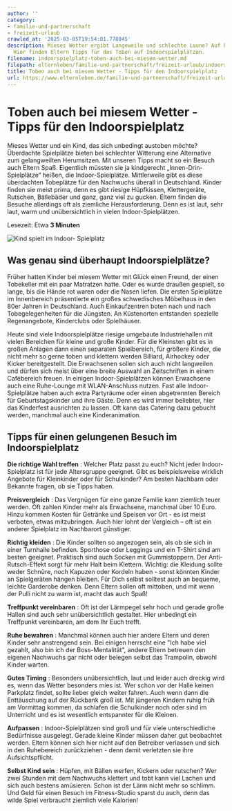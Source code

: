 ```yaml
---
author: ''
category:
- familie-und-partnerschaft
- freizeit-urlaub
crawled_at: '2025-03-05T19:54:01.778045'
description: Mieses Wetter ergibt Langeweile und schlechte Laune? Auf keinen Fall!
  Hier finden Eltern Tipps für das Toben auf Indoorspielplätzen.
filename: indoorspielplatz-toben-auch-bei-miesem-wetter.md
filepath: elternleben/familie-und-partnerschaft/freizeit-urlaub/indoorspielplatz-toben-auch-bei-miesem-wetter.md
title: Toben auch bei miesem Wetter - Tipps für den Indoorspielplatz
url: https://www.elternleben.de/familie-und-partnerschaft/freizeit-urlaub/indoorspielplatz-toben-auch-bei-miesem-wetter/
---
```


#  Toben auch bei miesem Wetter - Tipps für den Indoorspielplatz

Mieses Wetter und ein Kind, das sich unbedingt austoben möchte? Überdachte
Spielplätze bieten bei schlechter Witterung eine Alternative zum gelangweilten
Herumsitzen. Mit unseren Tipps macht so ein Besuch auch Eltern Spaß.
Eigentlich müssten sie ja kindgerecht „Innen-Drin-Spielplätze“ heißen, die
Indoor-Spielplätze. Mittlerweile gibt es diese überdachten Tobeplätze für den
Nachwuchs überall in Deutschland. Kinder finden sie meist prima, denn es gibt
riesige Hüpfkissen, Klettergeräte, Rutschen, Bällebäder und ganz, ganz viel zu
gucken. Eltern finden die Besuche allerdings oft als ziemliche
Herausforderung. Denn es ist laut, sehr laut, warm und unübersichtlich in
vielen Indoor-Spielplätzen.

Lesezeit: Etwa **3 Minuten**

![Kind spielt im Indoor-
Spielplatz](/fileadmin/_processed_/c/1/csm_HB_Kleinkind_Tipps_Anleitung_Indoor_Spielplatz__Kopie_5a1df98f49.jpg)

##  Was genau sind überhaupt Indoorspielplätze?

Früher hatten Kinder bei miesem Wetter mit Glück einen Freund, der einen
Tobekeller mit ein paar Matratzen hatte. Oder es wurde draußen gespielt, so
lange, bis die Hände rot waren oder die Nasen liefen. Die ersten Spielplätze
im Innenbereich präsentierte ein großes schwedisches Möbelhaus in den 80er
Jahren in Deutschland. Auch Einkaufzentren boten nach und nach
Tobegelegenheiten für die Jüngsten. An Küstenorten entstanden spezielle
Regenangebote, Kinderclubs oder Spielhäuser.  
  
Heute sind viele Indoorspielplätze riesige umgebaute Industriehallen mit
vielen Bereichen für kleine und große Kinder. Für die Kleinsten gibt es in
großen Anlagen dann einen separaten Spielbereich, für größere Kinder, die
nicht mehr so gerne toben und klettern werden Billiard, Airhockey oder Kicker
bereitgestellt. Die Erwachsenen sollen sich auch nicht langweilen und dürfen
sich meist über eine breite Auswahl an Zeitschriften in einem Cafébereich
freuen. In einigen Indoor-Spielplätzen können Erwachsene auch eine Ruhe-Lounge
mit WLAN-Anschluss nutzen. Fast alle Indoor-Spielplätze haben auch extra
Partyräume oder einen abgetrennten Bereich für Geburtstagskinder und ihre
Gäste. Denn es wird immer beliebter, hier das Kinderfest ausrichten zu lassen.
Oft kann das Catering dazu gebucht werden, manchmal auch eine Kinderanimation.

##  Tipps für einen gelungenen Besuch im Indoorspielplatz

**Die richtige Wahl treffen** : Welcher Platz passt zu euch? Nicht jeder
Indoor-Spielplatz ist für jede Altersgruppe geeignet. Gibt es beispielsweise
wirklich Angebote für Kleinkinder oder für Schulkinder? Am besten Nachbarn
oder Bekannte fragen, ob sie Tipps haben.

**Preisvergleich** : Das Vergnügen für eine ganze Familie kann ziemlich teuer
werden. Oft zahlen Kinder mehr als Erwachsene, manchmal über 10 Euro. Hinzu
kommen Kosten für Getränke und Speisen vor Ort - es ist meist verboten, etwas
mitzubringen. Auch hier lohnt der Vergleich – oft ist ein anderer Spielplatz
im Nachbarort günstiger.

**Richtig kleiden** : Die Kinder sollten so angezogen sein, als ob sie sich in
einer Turnhalle befinden. Sporthose oder Leggings und ein T-Shirt sind am
besten geeignet. Praktisch sind auch Socken mit Gummistoppern. Der Anti-
Rutsch-Effekt sorgt für mehr Halt beim Klettern. Wichtig: die Kleidung sollte
weder Schnüre, noch Kapuzen oder Kordeln haben - sonst könnten Kinder an
Spielgeräten hängen bleiben. Für Dich selbst solltest auch an bequeme, leichte
Garderobe denken. Denn Eltern sollen oft mittoben, und mit wenn der Pulli
nicht zu warm ist, macht das auch Spaß!

**Treffpunkt vereinbaren** : Oft ist der Lärmpegel sehr hoch und gerade große
Hallen sind auch sehr unübersichtlich gestaltet. Hier unbedingt ein Treffpunkt
vereinbaren, am dem Ihr Euch trefft.

**Ruhe bewahren** : Manchmal können auch hier andere Eltern und deren Kinder
sehr anstrengend sein. Bei einigen herrscht eine "Ich habe viel gezahlt, also
bin ich der Boss-Mentalität", andere Eltern betreuen den eigenen Nachwuchs gar
nicht oder belegen selbst das Trampolin, obwohl Kinder warten.

**Gutes Timing** : Besonders unübersichtlich, laut und leider auch dreckig
wird es, wenn das Wetter besonders mies ist. Wer schon vor der Halle keinen
Parkplatz findet, sollte lieber gleich weiter fahren. Auch wenn dann die
Enttäuschung auf der Rückbank groß ist. Mit jüngeren Kindern ruhig früh am
Vormittag kommen, da schlafen die Schulkinder noch oder sind im Unterricht und
es ist wesentlich entspannter für die Kleinen.

**Aufpassen** : Indoor-Spielplätzen sind groß und für viele unterschiedliche
Bedürfnisse ausgelegt. Gerade kleine Kinder müssen daher gut beobachtet
werden. Eltern können sich hier nicht auf den Betreiber verlassen und sich in
den Ruhebereich zurückziehen - denn damit verletzten sie ihre
Aufsichtspflicht.

**Selbst Kind sein** : Hüpfen, mit Bällen werfen, Kickern oder rutschen? Wer
zwei Stunden mit dem Nachwuchs klettert und tobt kann viel Lachen und sich
auch bestens amüsieren. Schon ist der Lärm nicht mehr so schlimm. Und Geld für
einen Besuch im Fitness-Studio sparst du auch, denn das wilde Spiel verbraucht
ziemlich viele Kalorien!

